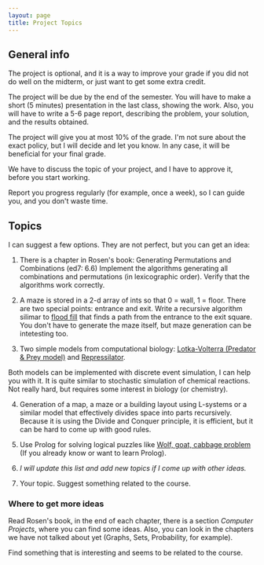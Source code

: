 ```yaml
---
layout: page
title: Project Topics
---
```


## General info

The project is optional, and it is a way to improve your grade if you did not do well on the midterm,
or just want to get some extra credit.

The project will be due by the end of the semester. 
You will have to make a short (5 minutes) presentation in the last class, showing the work. 
Also, you will have to write a 5-6 page report, describing the problem, 
your solution, and the results obtained.

The project will give you at most 10% of the grade.
I'm not sure about the exact policy, but I will decide and let you know.
In any case, it will be beneficial for your final grade.

We have to discuss the topic of your project, and I have to approve it, before you start working.

Report you progress regularly (for example, once a week), so I can guide you, and you don't waste time.

## Topics

I can suggest a few options. They are not perfect, but you can get an idea:

1. There is a chapter in Rosen's book: Generating Permutations and Combinations (ed7: 6.6)
Implement the algorithms generating all combinations and permutations (in lexicographic order).
Verify that the algorithms work correctly.

2. A maze is stored in a 2-d array of ints so that 0 = wall, 1 = floor. 
There are two special points: entrance and exit.
Write a recursive algorithm silimar to [flood fill](https://en.wikipedia.org/wiki/Flood_fill) 
that finds a path from the entrance to the exit square.
You don't have to generate the maze itself, but maze generation can be intetesting too.

3. Two simple models from computational biology:
[Lotka-Volterra (Predator & Prey model)](https://en.wikipedia.org/wiki/Lotka%E2%80%93Volterra_equation)
and [Repressilator](https://en.wikipedia.org/wiki/Repressilator).

  Both models can be implemented with discrete event simulation, I can help you with it. 
  It is quite similar to stochastic simulation of chemical reactions.
  Not really hard, but requires some interest in biology (or chemistry).

4. Generation of a map, a maze or a building layout using L-systems or a similar model 
that effectively divides space into parts recursively.
Because it is using the Divide and Conquer principle, it is efficient, 
but it can be hard to come up with good rules.

5. Use Prolog for solving logical puzzles like 
[Wolf, goat, cabbage problem](http://jeux.lulu.pagesperso-orange.fr/html/anglais/loupChe/loupChe1.htm)
(If you already know or want to learn Prolog).

6. *I will update this list and add new topics if I come up with other ideas.*

7. Your topic. Suggest something related to the course. 

### Where to get more ideas

Read Rosen's book, in the end of each chapter, there is a section 
*Computer Projects*, where you can find some ideas.
Also, you can look in the chapters we have not talked about yet (Graphs, Sets, Probability, for example).

Find something that is interesting and seems to be related to the course.


